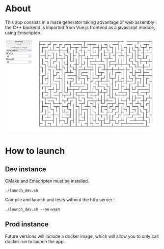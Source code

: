 # About

This app consists in a maze generator taking advantage of web assembly : the C++ backend is imported from Vue.js frontend as a javascript module, using Emscripten.

![image info](./img/example.png)

# How to launch

## Dev instance

CMake and Emscripten must be installed.

~~~
./launch_dev.sh
~~~

Compile and launch unit tests without the http server :
~~~
./launch_dev.sh --no-wasm
~~~

## Prod instance

Future versions will include a docker image, which will allow you to only call docker run to launch the app.